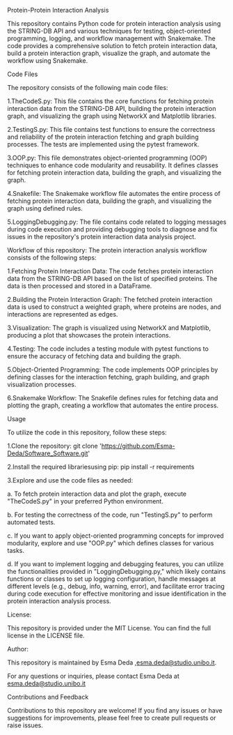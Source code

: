 Protein-Protein Interaction Analysis 

This repository contains Python code for protein interaction analysis using the STRING-DB API and various techniques for testing, object-oriented programming, logging, and workflow management with Snakemake. The code provides a comprehensive solution to fetch protein interaction data, build a protein interaction graph, visualize the graph, and automate the workflow using Snakemake.


Code Files

The repository consists of the following main code files:

1.TheCodeS.py: This file contains the core functions for fetching protein interaction data from the STRING-DB API, building the protein interaction graph, and visualizing the graph using NetworkX and Matplotlib libraries.

2.TestingS.py: This file contains test functions to ensure the correctness and reliability of the protein interaction fetching and graph building processes. The tests are implemented using the pytest framework.

3.OOP.py: This file demonstrates object-oriented programming (OOP) techniques to enhance code modularity and reusability. It defines classes for fetching protein interaction data, building the graph, and visualizing the graph.

4.Snakefile: The Snakemake workflow file automates the entire process of fetching protein interaction data, building the graph, and visualizing the graph using defined rules.

5.LoggingDebugging.py: The file contains code related to logging messages during code execution and providing debugging tools to diagnose and fix issues in the repository's protein interaction data analysis project.


Workflow of this repository: The protein interaction analysis workflow consists of the following steps:

1.Fetching Protein Interaction Data: The code fetches protein interaction data from the STRING-DB API based on the list of specified proteins. The data is then processed and stored in a DataFrame.

2.Building the Protein Interaction Graph: The fetched protein interaction data is used to construct a weighted graph, where proteins are nodes, and interactions are represented as edges.

3.Visualization: The graph is visualized using NetworkX and Matplotlib, producing a plot that showcases the protein interactions.

4.Testing: The code includes a testing module with pytest functions to ensure the accuracy of fetching data and building the graph.

5.Object-Oriented Programming: The code implements OOP principles by defining classes for the interaction fetching, graph building, and graph visualization processes.

6.Snakemake Workflow: The Snakefile defines rules for fetching data and plotting the graph, creating a workflow that automates the entire process.


Usage

To utilize the code in this repository, follow these steps:

1.Clone the repository:
git clone 'https://github.com/Esma-Deda/Software_Software.git'

2.Install the required librariesusing pip:
pip install -r requirements

3.Explore and use the code files as needed:

a. To fetch protein interaction data and plot the graph, execute "TheCodeS.py" in your preferred Python environment.

b. For testing the correctness of the code, run "TestingS.py" to perform automated tests.

c. If you want to apply object-oriented programming concepts for improved modularity, explore and use "OOP.py" which defines classes for various tasks.

d. If you want to implement logging and debugging features, you can utilize the functionalities provided in "LoggingDebugging.py," which likely contains functions or classes to set up logging configuration, handle messages at different levels (e.g., debug, info, warning, error), and facilitate error tracing during code execution for effective monitoring and issue identification in the protein interaction analysis process.

License:

This repository is provided under the MIT License. You can find the full license in the LICENSE file.


Author:

This repository is maintained by Esma Deda ,esma.deda@studio.unibo.it.

For any questions or inquiries, please contact Esma Deda at esma.deda@studio.unibo.it

Contributions and Feedback

Contributions to this repository are welcome! If you find any issues or have suggestions for improvements, please feel free to create pull requests or raise issues.

